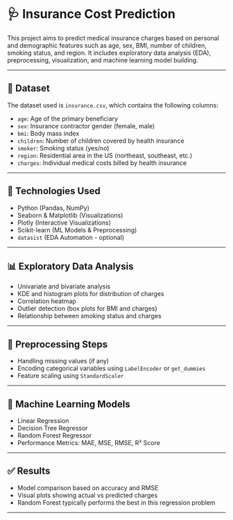 # 🩺 Insurance Cost Prediction

This project aims to predict medical insurance charges based on personal and demographic features such as age, sex, BMI, number of children, smoking status, and region. It includes exploratory data analysis (EDA), preprocessing, visualization, and machine learning model building.

---

## 📂 Dataset

The dataset used is `insurance.csv`, which contains the following columns:

- `age`: Age of the primary beneficiary
- `sex`: Insurance contractor gender (female, male)
- `bmi`: Body mass index
- `children`: Number of children covered by health insurance
- `smoker`: Smoking status (yes/no)
- `region`: Residential area in the US (northeast, southeast, etc.)
- `charges`: Individual medical costs billed by health insurance

---

## 🧰 Technologies Used

- Python (Pandas, NumPy)
- Seaborn & Matplotlib (Visualizations)
- Plotly (Interactive Visualizations)
- Scikit-learn (ML Models & Preprocessing)
- `datasist` (EDA Automation - optional)

---

## 📊 Exploratory Data Analysis

- Univariate and bivariate analysis
- KDE and histogram plots for distribution of charges
- Correlation heatmap
- Outlier detection (box plots for BMI and charges)
- Relationship between smoking status and charges

---

## 🧹 Preprocessing Steps

- Handling missing values (if any)
- Encoding categorical variables using `LabelEncoder` or `get_dummies`
- Feature scaling using `StandardScaler`

---

## 🤖 Machine Learning Models

- Linear Regression
- Decision Tree Regressor
- Random Forest Regressor
- Performance Metrics: MAE, MSE, RMSE, R² Score

---

## ✅ Results

- Model comparison based on accuracy and RMSE
- Visual plots showing actual vs predicted charges
- Random Forest typically performs the best in this regression problem

---

